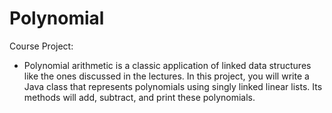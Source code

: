 # Polynomial
Course Project:
- Polynomial arithmetic is a classic application of linked data structures like the ones discussed in the lectures. In this project, you will write a Java class that represents polynomials using singly linked linear lists. Its methods will add, subtract, and print these polynomials. 
